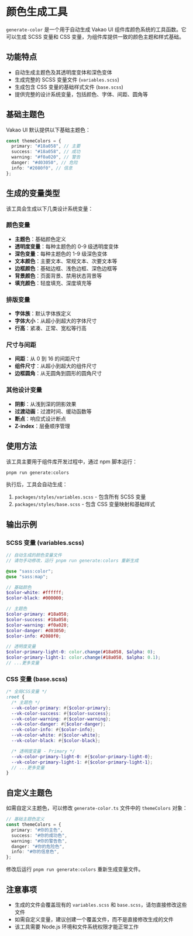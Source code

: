 # 颜色生成工具

`generate-color` 是一个用于自动生成 Vakao UI 组件库颜色系统的工具函数。它可以生成 SCSS 变量和 CSS 变量，为组件库提供一致的颜色主题和样式基础。

## 功能特点

- 自动生成主题色及其透明度变体和深色变体
- 生成完整的 SCSS 变量文件 (`variables.scss`)
- 生成包含 CSS 变量的基础样式文件 (`base.scss`)
- 提供完整的设计系统变量，包括颜色、字体、间距、圆角等

## 基础主题色

Vakao UI 默认提供以下基础主题色：

```typescript
const themeColors = {
  primary: "#18a058", // 主要
  success: "#18a058", // 成功
  warning: "#f0a020", // 警告
  danger: "#d03050", // 危险
  info: "#2080f0", // 信息
};
```

## 生成的变量类型

该工具会生成以下几类设计系统变量：

### 颜色变量

- **主题色**：基础颜色定义
- **透明度变量**：每种主题色的 0-9 级透明度变体
- **深色变量**：每种主题色的 1-9 级深色变体
- **文本颜色**：主要文本、常规文本、次要文本等
- **边框颜色**：基础边框、浅色边框、深色边框等
- **背景颜色**：页面背景、禁用状态背景等
- **填充颜色**：轻度填充、深度填充等

### 排版变量

- **字体族**：默认字体族定义
- **字体大小**：从超小到超大的字体尺寸
- **行高**：紧凑、正常、宽松等行高

### 尺寸与间距

- **间距**：从 0 到 16 的间距尺寸
- **组件尺寸**：从超小到超大的组件尺寸
- **边框圆角**：从无圆角到圆形的圆角尺寸

### 其他设计变量

- **阴影**：从浅到深的阴影效果
- **过渡动画**：过渡时间、缓动函数等
- **断点**：响应式设计断点
- **Z-index**：层叠顺序管理

## 使用方法

该工具主要用于组件库开发过程中，通过 npm 脚本运行：

```bash
pnpm run generate:colors
```

执行后，工具会自动生成：

1. `packages/styles/variables.scss` - 包含所有 SCSS 变量
2. `packages/styles/base.scss` - 包含 CSS 变量映射和基础样式

## 输出示例

### SCSS 变量 (variables.scss)

```scss
// 自动生成的颜色变量文件
// 请勿手动修改，运行 pnpm run generate:colors 重新生成

@use "sass:color";
@use "sass:map";

// 基础颜色
$color-white: #ffffff;
$color-black: #000000;

// 主题色
$color-primary: #18a058;
$color-success: #18a058;
$color-warning: #f0a020;
$color-danger: #d03050;
$color-info: #2080f0;

// 透明度变量
$color-primary-light-0: color.change(#18a058, $alpha: 0);
$color-primary-light-1: color.change(#18a058, $alpha: 0.1);
// ...更多变量
```

### CSS 变量 (base.scss)

```scss
/* 全局CSS变量 */
:root {
  /* 主题色 */
  --vk-color-primary: #{$color-primary};
  --vk-color-success: #{$color-success};
  --vk-color-warning: #{$color-warning};
  --vk-color-danger: #{$color-danger};
  --vk-color-info: #{$color-info};
  --vk-color-white: #{$color-white};
  --vk-color-black: #{$color-black};

  /* 透明度变量 - Primary */
  --vk-color-primary-light-0: #{$color-primary-light-0};
  --vk-color-primary-light-1: #{$color-primary-light-1};
  // ...更多变量
}
```

## 自定义主题色

如需自定义主题色，可以修改 `generate-color.ts` 文件中的 `themeColors` 对象：

```typescript
// 基础主题色定义
const themeColors = {
  primary: "#你的主色",
  success: "#你的成功色",
  warning: "#你的警告色",
  danger: "#你的危险色",
  info: "#你的信息色",
};
```

修改后运行 `pnpm run generate:colors` 重新生成变量文件。

## 注意事项

- 生成的文件会覆盖现有的 `variables.scss` 和 `base.scss`，请勿直接修改这些文件
- 如需自定义变量，建议创建一个覆盖文件，而不是直接修改生成的文件
- 该工具需要 Node.js 环境和文件系统权限才能正常工作

